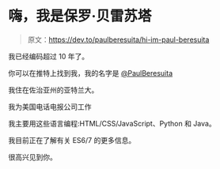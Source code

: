 # 嗨，我是保罗·贝雷苏塔

> 原文：<https://dev.to/paulberesuita/hi-im-paul-beresuita>

我已经编码超过 10 年了。

你可以在推特上找到我，我的名字是 [@PaulBeresuita](https://twitter.com/PaulBeresuita)

我住在佐治亚州的亚特兰大。

我为美国电话电报公司工作

我主要用这些语言编程:HTML/CSS/JavaScript、Python 和 Java。

我目前正在了解有关 ES6/7 的更多信息。

很高兴见到你。
